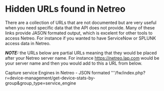 # Hidden URLs found in Netreo

There are a collection of URLs that are not documented but are very useful when you need specific data that the API does not provide. Many of these links provide JASON formated output, which is excelent for other tools to access Netreo. For instance if you wanted to have ServiceNow or SPLUNK access data in Netreo.

***NOTE:*** the URLs below are partial URLs meaning that they would be placed after your Netreo server name. For instance https://netreo.lap.com would be your server name and then you would add to this a URL from below. 

Capture service Engines in Netreo - JSON formated
    '''/fw/index.php?r=device-management/get-device-stats-by-group&group_type=service_engine

